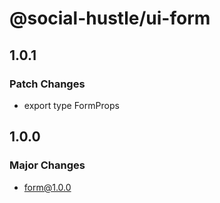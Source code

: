 # @social-hustle/ui-form

## 1.0.1

### Patch Changes

- export type FormProps

## 1.0.0

### Major Changes

- form@1.0.0
